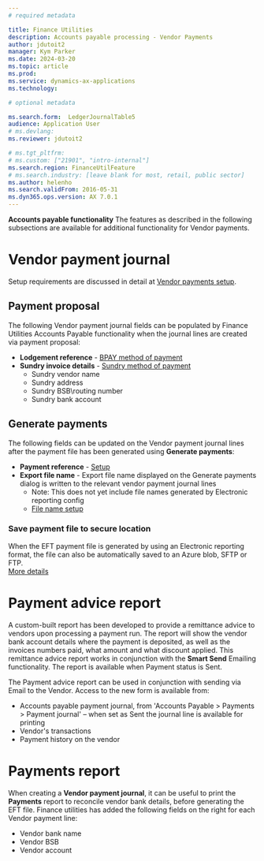 ```yaml
---
# required metadata

title: Finance Utilities 
description: Accounts payable processing - Vendor Payments 
author: jdutoit2
manager: Kym Parker
ms.date: 2024-03-20
ms.topic: article
ms.prod: 
ms.service: dynamics-ax-applications
ms.technology: 

# optional metadata

ms.search.form:  LedgerJournalTable5
audience: Application User
# ms.devlang: 
ms.reviewer: jdutoit2

# ms.tgt_pltfrm: 
# ms.custom: ["21901", "intro-internal"]
ms.search.region: FinanceUtilFeature
# ms.search.industry: [leave blank for most, retail, public sector]
ms.author: helenho
ms.search.validFrom: 2016-05-31
ms.dyn365.ops.version: AX 7.0.1
---
```


**Accounts payable functionality**
The features as described in the following subsections are available for additional functionality for Vendor payments.

# Vendor payment journal
Setup requirements are discussed in detail at [Vendor payments setup](../../Setup/ACCOUNTS-PAYABLE/Vendor-payments.md). <br>

## Payment proposal
The following Vendor payment journal fields can be populated by Finance Utilities Accounts Payable functionality when the journal lines are created via payment proposal: 
- **Lodgement reference** - [BPAY method of payment](BPAY-payment.md)
- **Sundry invoice details** - [Sundry method of payment](Sundry-payment.md)
  - Sundry vendor name
  - Sundry address
  - Sundry BSB\routing number
  - Sundry bank account

## Generate payments
The following fields can be updated on the Vendor payment journal lines after the payment file has been generated using **Generate payments**:
- **Payment reference** - [Setup](../../Setup/Accounts-Payable/Vendor-payments.md#automatic-generation-of-payment-reference)
- **Export file name** - Export file name displayed on the Generate payments dialog is written to the relevant vendor payment journal lines
     - Note: This does not yet include file names generated by Electronic reporting config
     - [File name setup](../../Setup/Accounts-Payable/Vendor-payments.md#eft-file-name-generation)

### Save payment file to secure location
When the EFT payment file is generated by using an Electronic reporting format, the file can also be automatically saved to an Azure blob, SFTP or FTP. <br>
[More details](Save-electronic-reporting-file-to-secure-location.md)

# Payment advice report
A custom-built report has been developed to provide a remittance advice to vendors upon processing a payment run. The report will show the vendor bank account details where the payment is deposited, as well as the invoices numbers paid, what amount and what discount applied. This remittance advice report works in conjunction with the **Smart Send** Emailing functionality. The report is available when Payment status is Sent.

The Payment advice report can be used in conjunction with sending via Email to the Vendor. Access to the new form is available from:
-	Accounts payable payment journal, from 'Accounts Payable > Payments > Payment journal' – when set as Sent the journal line is available for printing
-	Vendor's transactions
-	Payment history on the vendor

# Payments report
When creating a **Vendor payment journal**, it can be useful to print the **Payments** report to reconcile vendor bank details, before generating the EFT file.
Finance utilities has added the following fields on the right for each Vendor payment line:
- Vendor bank name
- Vendor BSB
- Vendor account



